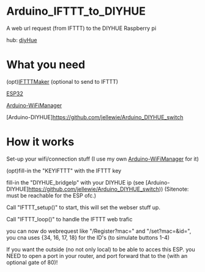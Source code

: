 # Arduino_IFTTT_to_DIYHUE
 A web url request (from IFTTT) to the DIYHUE Raspberry pi

hub: [diyHue](https://github.com/diyhue/diyHue)

# What you need
(opt)[IFTTTMaker](https://github.com/witnessmenow/arduino-ifttt-maker) (optional to send to IFTTT)

[ESP32](https://dl.espressif.com/dl/package_esp32_index.json)

[Arduino-WiFiManager](https://github.com/jellewie/Arduino-WiFiManager) 

[Arduino-DIYHUE]https://github.com/jellewie/Arduino_DIYHUE_switch

# How it works
Set-up your wifi/connection stuff (I use my own [Arduino-WiFiManager](https://github.com/jellewie/Arduino-WiFiManager) for it)

(opt)fill-in the "KEYIFTTT" with the IFTTT key

fill-in the "DIYHUE_bridgeIp" with your DIYHUE ip (see [Arduino-DIYHUE]https://github.com/jellewie/Arduino_DIYHUE_switch)) (Sitenote: must be reachable for the ESP ofc.)

Call "IFTTT_setup()" to start, this will set the webser stuff up.

Call "IFTTT_loop()" to handle the IFTTT web trafic

you can now do webrequest like "<IP>/Register?mac=<value>" and "<IP>/set?mac=<value>&id=<value2>", you cna uses {34, 16, 17, 18} for the ID's (to simulate buttons 1-4)

If you want the outside (no not only local) to be able to acces this ESP. you NEED to open a port in your router, and port forward that to the <IESPIP>(with an optional gate of 80)!
